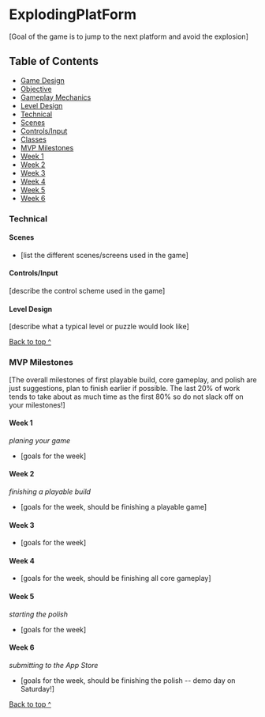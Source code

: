 # ExplodingPlatForm

[Goal of the game is to jump to the next platform and avoid the explosion]


## Table of Contents
* [Game Design](#game-design)
* [Objective](#objective)
* [Gameplay Mechanics](#gameplay-mechanics)
* [Level Design](#level-design)
* [Technical](#technical)
* [Scenes](#scenes)
* [Controls/Input](#controlsinput)
* [Classes](#classessks)
* [MVP Milestones](#mvp-milestones)
* [Week 1](#week-1)
* [Week 2](#week-2)
* [Week 3](#week-3)
* [Week 4](#week-4)
* [Week 5](#week-5)
* [Week 6](#week-6)


### Technical

#### Scenes
* [list the different scenes/screens used in the game]

#### Controls/Input
[describe the control scheme used in the game]

#### Level Design
[describe what a typical level or puzzle would look like]

[Back to top ^](#)


### MVP Milestones
[The overall milestones of first playable build, core gameplay, and polish are just suggestions, plan to finish earlier if possible. The last 20% of work tends to take about as much time as the first 80% so do not slack off on your milestones!]

#### Week 1
_planing your game_
* [goals for the week]

#### Week 2
_finishing a playable build_
* [goals for the week, should be finishing a playable game]

#### Week 3
* [goals for the week]

#### Week 4
* [goals for the week, should be finishing all core gameplay]

#### Week 5
_starting the polish_
* [goals for the week]

#### Week 6
_submitting to the App Store_
* [goals for the week, should be finishing the polish -- demo day on Saturday!]

[Back to top ^](#)